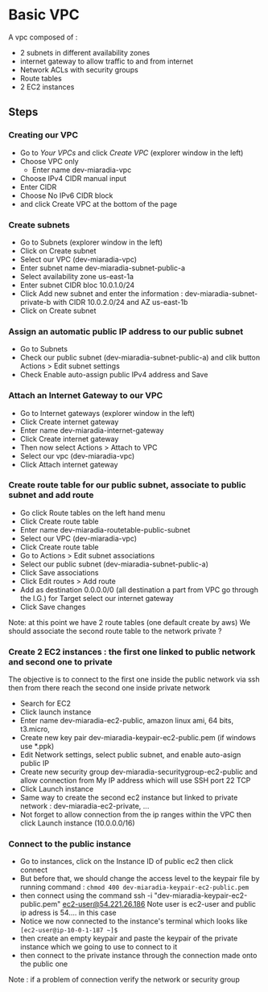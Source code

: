 # Basic VPC

A vpc composed of :

- 2 subnets in different availability zones
- internet gateway to allow traffic to and from internet
- Network ACLs with security groups
- Route tables
- 2 EC2 instances

## Steps

### Creating our VPC

- Go to *Your VPCs* and click *Create VPC* (explorer window in the left)
- Choose VPC only
    - Enter name dev-miaradia-vpc
- Choose IPv4 CIDR manual input
- Enter CIDR
- Choose No IPv6 CIDR block
- and click Create VPC at the bottom of the page

### Create subnets

- Go to Subnets (explorer window in the left)
- Click on Create subnet
- Select our VPC (dev-miaradia-vpc)
- Enter subnet name dev-miaradia-subnet-public-a
- Select availability zone us-east-1a
- Enter subnet CIDR bloc 10.0.1.0/24
- Click Add new subnet and enter the information : dev-miaradia-subnet-private-b with CIDR 10.0.2.0/24 and AZ
  us-east-1b
- Click on Create subnet

### Assign an automatic public IP address to our public subnet

- Go to Subnets
- Check our public subnet (dev-miaradia-subnet-public-a) and clik button Actions > Edit subnet settings
- Check Enable auto-assign public IPv4 address and Save

### Attach an Internet Gateway to our VPC

- Go to Internet gateways (explorer window in the left)
- Click Create internet gateway
- Enter name dev-miaradia-internet-gateway
- Click Create internet gateway
- Then now select Actions > Attach to VPC
- Select our vpc (dev-miaradia-vpc)
- Click Attach internet gateway

### Create route table for our public subnet, associate to public subnet and add route

- Go click Route tables on the left hand menu
- Click Create route table
- Enter name dev-miaradia-routetable-public-subnet
- Select our VPC (dev-miaradia-vpc)
- Click Create route table
- Go to Actions > Edit subnet associations
- Select our public subnet (dev-miaradia-subnet-public-a)
- Click Save associations
- Click Edit routes > Add route
- Add as destination 0.0.0.0/0 (all destination a part from VPC go through the I.G.) for Target select our internet
  gateway
- Click Save changes

Note: at this point we have 2 route tables (one default create by aws)
We should associate the second route table to the network private ?

### Create 2 EC2 instances : the first one linked to public network and second one to private

The objective is to connect to the first one inside the public network via ssh
then from there reach the second one inside private network

- Search for EC2
- Click launch instance
- Enter name dev-miaradia-ec2-public, amazon linux ami, 64 bits, t3.micro,
- Create new key pair dev-miaradia-keypair-ec2-public.pem (if windows use *.ppk)
- Edit Network settings, select public subnet, and enable auto-asign public IP
- Create new security group dev-miaradia-securitygroup-ec2-public and allow connection from My IP address which will use
  SSH port 22 TCP
- Click Launch instance
- Same way to create the second ec2 instance but linked to private network : dev-miaradia-ec2-private, ...
- Not forget to allow connection from the ip ranges within the VPC then click Launch instance (10.0.0.0/16)

### Connect to the public instance

- Go to instances, click on the Instance ID of public ec2 then click connect
- But before that, we should change the access level to the keypair file by running
  command : `chmod 400 dev-miaradia-keypair-ec2-public.pem`
- then connect using the command ssh -i "dev-miaradia-keypair-ec2-public.pem" ec2-user@54.221.26.186
  Note user is ec2-user and public ip adress is 54.... in this case
- Notice we now connected to the instance's terminal which looks like `[ec2-user@ip-10-0-1-187 ~]$`
- then create an empty keypair and paste the keypair of the private instance which we going to use to connect to it
- then connect to the private instance through the connection made onto the public one

Note : if a problem of connection verify the network or security group

